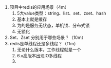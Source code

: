 1. 项目中redis的应用场景（4m）
    1. 5大value类型：string、list、set、zset、hash
    1. 基本上就是缓存
    1. 为的是服务无状态，单机锁、分布式锁
    1. 无锁化
1. Set、Zset 分别用于哪些场景？（10m）
1. redis是单线程还是多线程？（11m）
    1. 无论什么版本，工作线程就是一个
    1. 6.x高版本出现IO多线程
    1. 